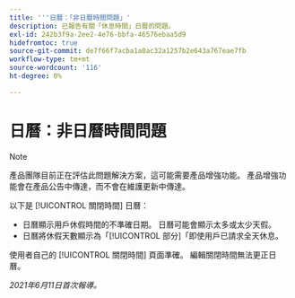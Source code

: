 ```yaml
---
title: '''日曆：「非日曆時間問題」'
description: 已報告有關「休息時間」日曆的問題。
exl-id: 242b3f9a-2ee2-4e76-bbfa-46576ebaa5d9
hidefromtoc: true
source-git-commit: de7f66f7acba1a0ac32a1257b2e643a767eae7fb
workflow-type: tm+mt
source-wordcount: '116'
ht-degree: 0%

---
```


# 日曆：非日曆時間問題

>[!NOTE]
>
>產品團隊目前正在評估此問題解決方案，這可能需要產品增強功能。 產品增強功能會在產品公告中傳達，而不會在維護更新中傳達。

以下是 [!UICONTROL 關閉時間] 日曆：

* 日曆顯示用戶休假時間的不準確日期。 日曆可能會顯示太多或太少天假。
* 日曆將休假天數顯示為「[!UICONTROL 部分]「即使用戶已請求全天休息。

使用者自己的 [!UICONTROL 關閉時間] 頁面準確。 編輯關閉時間無法更正日曆。

_2021年6月11日首次報導。_
